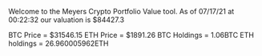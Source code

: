 Welcome to the Meyers Crypto Portfolio Value tool. 
As of 07/17/21 at 00:22:32 our valuation is $84427.3 

BTC Price = $31546.15
 ETH Price = $1891.26
BTC Holdings = 1.06BTC
 ETH holdings = 26.960005962ETH 
